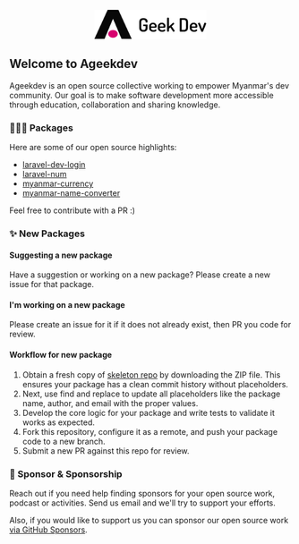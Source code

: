 <p align="center"><img src="https://github.com/ageekdev/.github/blob/main/docs/images/ageekdev.svg" width="200" alt="ageekdev"></p>

## Welcome to Ageekdev

Ageekdev is an open source collective working to empower Myanmar's dev community. Our goal is to make software development more accessible through education, collaboration and sharing knowledge.

### 🧑🏻‍💻 Packages
Here are some of our open source highlights:

- [laravel-dev-login](https://github.com/ageekdev/laravel-dev-login)
- [laravel-num](https://github.com/ageekdev/laravel-num)
- [myanmar-currency](https://github.com/ageekdev/myanmar-currency)
- [myanmar-name-converter](https://github.com/ageekdev/myanmar-name-converter)

Feel free to contribute with a PR :)

### ✨ New Packages

#### Suggesting a new package
Have a suggestion or working on a new package? Please create a new issue for that package.

#### I'm working on a new package
Please create an issue for it if it does not already exist, then PR you code for review.

#### Workflow for new package
1) Obtain a fresh copy of [skeleton repo](https://github.com/ageekdev/skeleton) by downloading the ZIP file. This ensures your package has a clean commit history without placeholders. 
2) Next, use find and replace to update all placeholders like the package name, author, and email with the proper values. 
3) Develop the core logic for your package and write tests to validate it works as expected. 
4) Fork this repository, configure it as a remote, and push your package code to a new branch. 
5) Submit a new PR against this repo for review.

### 🧸 Sponsor & Sponsorship

Reach out if you need help finding sponsors for your open source work, podcast or activities. Send us email and we'll try to support your efforts.

Also, if you would like to support us you can sponsor our open source work [via GitHub Sponsors](https://github.com/sponsors/ageekdev).
